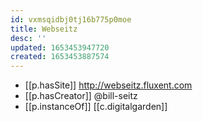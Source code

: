 ```yaml
---
id: vxmsqidbj0tj16b775p0moe
title: Webseitz
desc: ''
updated: 1653453947720
created: 1653453887574
---
```


- [[p.hasSite]] http://webseitz.fluxent.com
- [[p.hasCreator]] @bill-seitz
- [[p.instanceOf]] [[c.digitalgarden]]
